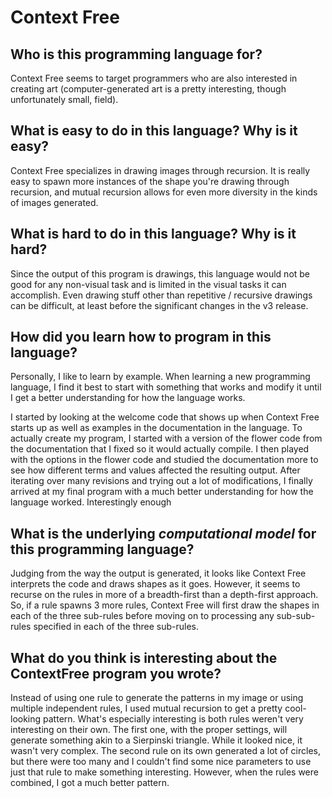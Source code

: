 # Context Free

##  Who is this programming language for?
Context Free seems to target programmers who are also interested in creating art (computer-generated art is a pretty interesting, though unfortunately small, field).


## What is easy to do in this language? Why is it easy?
Context Free specializes in drawing images through recursion. It is really easy to spawn more instances of the shape you're drawing through recursion, and mutual recursion allows for even more diversity in the kinds of images generated.


## What is hard to do in this language? Why is it hard?
Since the output of this program is drawings, this language would not be good for any non-visual task and is limited in the visual tasks it can accomplish. Even drawing stuff other than repetitive / recursive drawings can be difficult, at least before the significant changes in the v3 release.


## How did you learn how to program in this language?
Personally, I like to learn by example. When learning a new programming language, I find it best to start with something that works and modify it until I get a better understanding for how the language works.

I started by looking at the welcome code that shows up when Context Free starts up as well as examples in the documentation in the language. To actually create my program, I started with a version of the flower code from the documentation that I fixed so it would actually compile. I then played with the options in the flower code and studied the documentation more to see how different terms and values affected the resulting output. After iterating over many revisions and trying out a lot of modifications, I finally arrived at my final program with a much better understanding for how the language worked. Interestingly enough 


## What is the underlying _computational model_ for this programming language? 
Judging from the way the output is generated, it looks like Context Free interprets the code and draws shapes as it goes. However, it seems to recurse on the rules in more of a breadth-first than a depth-first approach. So, if a rule spawns 3 more rules, Context Free will first draw the shapes in each of the three sub-rules before moving on to processing any sub-sub-rules specified in each of the three sub-rules.


## What do you think is interesting about the ContextFree program you wrote?
Instead of using one rule to generate the patterns in my image or using multiple independent rules, I used mutual recursion to get a pretty cool-looking pattern. What's especially interesting is both rules weren't very interesting on their own. The first one, with the proper settings, will generate something akin to a Sierpinski triangle. While it looked nice, it wasn't very complex. The second rule on its own generated a lot of circles, but there were too many and I couldn't find some nice parameters to use just that rule to make something interesting. However, when the rules were combined, I got a much better pattern.